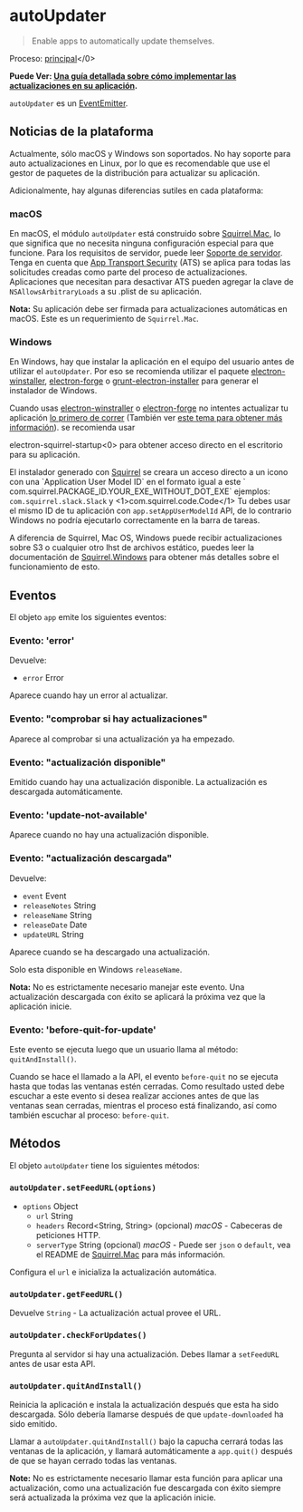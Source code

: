 # autoUpdater

> Enable apps to automatically update themselves.

Proceso: [principal](../glossary.md#main-process)</0>

**Puede Ver: [Una guía detallada sobre cómo implementar las actualizaciones en su aplicación](../tutorial/updates.md).**

`autoUpdater` es un [EventEmitter](https://nodejs.org/api/events.html#events_class_eventemitter).

## Noticias de la plataforma

Actualmente, sólo macOS y Windows son soportados. No hay soporte para auto actualizaciones en Linux, por lo que es recomendable que use el gestor de paquetes de la distribución para actualizar su aplicación.

Adicionalmente, hay algunas diferencias sutiles en cada plataforma:

### macOS

En macOS, el módulo `autoUpdater` está construido sobre [Squirrel.Mac](https://github.com/Squirrel/Squirrel.Mac), lo que significa que no necesita ninguna configuración especial para que funcione. Para los requisitos de servidor, puede leer [Soporte de servidor](https://github.com/Squirrel/Squirrel.Mac#server-support). Tenga en cuenta que [App Transport Security](https://developer.apple.com/library/content/documentation/General/Reference/InfoPlistKeyReference/Articles/CocoaKeys.html#//apple_ref/doc/uid/TP40009251-SW35) (ATS) se aplica para todas las solicitudes creadas como parte del proceso de actualizaciones. Aplicaciones que necesitan para desactivar ATS pueden agregar la clave de `NSAllowsArbitraryLoads` a su .plist de su aplicación.

**Nota:** Su aplicación debe ser firmada para actualizaciones automáticas en macOS. Este es un requerimiento de `Squirrel.Mac`.

### Windows

En Windows, hay que instalar la aplicación en el equipo del usuario antes de utilizar el `autoUpdater`. Por eso se recomienda utilizar el paquete [electron-winstaller](https://github.com/electron/windows-installer), [electron-forge](https://github.com/electron-userland/electron-forge) o [grunt-electron-installer](https://github.com/electron/grunt-electron-installer) para generar el instalador de Windows.

Cuando usas [electron-winstraller](https://github.com/electron/windows-installer) o [electron-forge](https://github.com/electron-userland/electron-forge) no intentes actualizar tu aplicación [lo primero de correr](https://github.com/electron/windows-installer#handling-squirrel-events) (También ver [este tema para obtener más información](https://github.com/electron/electron/issues/7155)). se recomienda usar

electron-squirrel-startup<0> para obtener acceso directo en el escritorio para su aplicación.</p> 

El instalador generado con [Squirrel](https://msdn.microsoft.com/en-us/library/windows/desktop/dd378459(v=vs.85).aspx) se creara un acceso directo a un icono con una `Application User Model ID` en el formato igual a este ` com.squirrel.PACKAGE_ID.YOUR_EXE_WITHOUT_DOT_EXE` ejemplos: `com.squirrel.slack.Slack` y <1>com.squirrel.code.Code</1> Tu debes usar el mismo ID de tu aplicación con `app.setAppUserModelId` API, de lo contrario Windows no podría ejecutarlo correctamente en la barra de tareas.

A diferencia de Squirrel, Mac OS, Windows puede recibir actualizaciones sobre S3 o cualquier otro lhst de archivos estático, puedes leer la documentación de [Squirrel.Windows](https://github.com/Squirrel/Squirrel.Windows) para obtener más detalles sobre el funcionamiento de esto.



## Eventos

El objeto `app` emite los siguientes eventos:



### Evento: 'error'

Devuelve:

* `error` Error

Aparece cuando hay un error al actualizar.



### Evento: "comprobar si hay actualizaciones"

Aparece al comprobar si una actualización ya ha empezado.



### Evento: "actualización disponible"

Emitido cuando hay una actualización disponible. La actualización es descargada automáticamente.



### Evento: 'update-not-available'

Aparece cuando no hay una actualización disponible.



### Evento: "actualización descargada"

Devuelve:

* `event` Event
* `releaseNotes` String
* `releaseName` String
* `releaseDate` Date
* `updateURL` String

Aparece cuando se ha descargado una actualización.

Solo esta disponible en Windows `releaseName`.

**Nota:** No es estrictamente necesario manejar este evento. Una actualización descargada con éxito se aplicará la próxima vez que la aplicación inicie.



### Evento: 'before-quit-for-update'

Este evento se ejecuta luego que un usuario llama al método: `quitAndInstall()`.

Cuando se hace el llamado a la API, el evento `before-quit` no se ejecuta hasta que todas las ventanas estén cerradas. Como resultado usted debe escuchar a este evento si desea realizar acciones antes de que las ventanas sean cerradas, mientras el proceso está finalizando, así como también escuchar al proceso: `before-quit`.



## Métodos

El objeto `autoUpdater` tiene los siguientes métodos:



### `autoUpdater.setFeedURL(options)`

* `options` Object 
    * `url` String
  * `headers` Record<String, String> (opcional) _macOS_ - Cabeceras de peticiones HTTP.
  * `serverType` String (opcional) _macOS_ - Puede ser `json` o `default`, vea el README de [Squirrel.Mac](https://github.com/Squirrel/Squirrel.Mac) para más información.

Configura el `url` e inicializa la actualización automática.



### `autoUpdater.getFeedURL()`

Devuelve `String` - La actualización actual provee el URL.



### `autoUpdater.checkForUpdates()`

Pregunta al servidor si hay una actualización. Debes llamar a `setFeedURL` antes de usar esta API.



### `autoUpdater.quitAndInstall()`

Reinicia la aplicación e instala la actualización después que esta ha sido descargada. Sólo debería llamarse después de que `update-downloaded` ha sido emitido.

Llamar a `autoUpdater.quitAndInstall()` bajo la capucha cerrará todas las ventanas de la aplicación, y llamará automáticamente a `app.quit()` después de que se hayan cerrado todas las ventanas.

**Note:** No es estrictamente necesario llamar esta función para aplicar una actualización, como una actualización fue descargada con éxito siempre será actualizada la próxima vez que la aplicación inicie.

